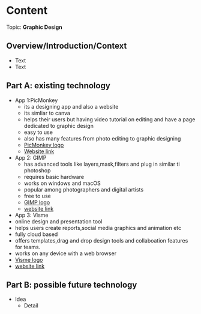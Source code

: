 # Content
Topic: **Graphic Design**

## Overview/Introduction/Context
* Text
* Text

## Part A: existing technology
* App 1:PicMonkey 
  * its a designing app and also a website
  * its simliar to canva
  * helps their users but having video tutorial on editing and have a page dedicated to graphic design
  * easy to use
  * also has many features from photo editing to graphic designing 
   * [PicMonkey logo ](https://play-lh.googleusercontent.com/vRZqnRc4vTLgoEWTsuuq_lLeWj1QQ0_ofON7JDVOMGnL2n2WgA6GztNUbldDhIQta08G)
   * [Website link](https://www.picmonkey.com/)
* App 2: GIMP
  *  has advanced tools like layers,mask,filters and plug in similar ti photoshop
  *  requires basic hardware
  *  works on windows and macOS
  *  popular among photographers and digital artists
  *  free to use
  *  [GIMP logo](https://encrypted-tbn0.gstatic.com/images?q=tbn:ANd9GcRWtsL0ydkwYD7ehrJ9rGCvED7QnmHQbshFSA&s)
  *  [website link](https://www.gimp.org/)
* App 3: Visme
 * online design and presentation tool
 * helps users create reports,social media graphics and animation etc
 * fully cloud based
 * offers templates,drag and drop design tools and collaboation features for teams.
 * works on any device with a web browser
 * [Visme logo](https://encrypted-tbn0.gstatic.com/images?q=tbn:ANd9GcS27EfwOaJQnE794rtIq0XNQ43d8PjMDsq42w&s)
 * [website link](https://www.visme.co/)       
   
 

## Part B: possible future technology
* Idea
  * Detail
